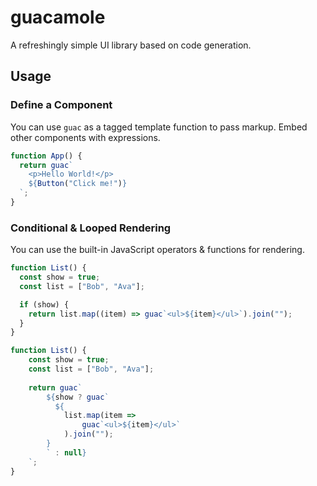 # guacamole

A refreshingly simple UI library based on code generation.

## Usage

### Define a Component

You can use `guac` as a tagged template function to pass markup. Embed other
components with expressions.

```jsx
function App() {
  return guac`
    <p>Hello World!</p>
    ${Button("Click me!")}
  `;
}
```

### Conditional & Looped Rendering

You can use the built-in JavaScript operators & functions for rendering.

```jsx
function List() {
  const show = true;
  const list = ["Bob", "Ava"];

  if (show) {
    return list.map((item) => guac`<ul>${item}</ul>`).join("");
  }
}
```

```jsx
function List() {
	const show = true;
	const list = ["Bob", "Ava"];
	
	return guac`
		${show ? guac`
		  ${
		    list.map(item =>
			    guac`<ul>${item}</ul>`
		    ).join("");
	    }
		` : null}
	`;
}
```

